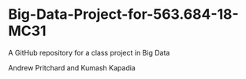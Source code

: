 # Big-Data-Project-for-563.684-18-MC31
A GitHub repository for a class project in Big Data

Andrew Pritchard and Kumash Kapadia
